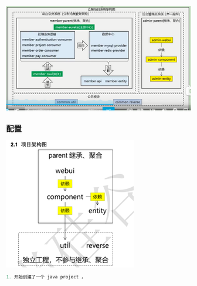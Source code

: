 ![image-20210401182433796](image-20210401182433796.png)



## 配置

![image-20210401194730070](image-20210401194730070.png)

```java
1. 开始创建了一个 java project ，
```

